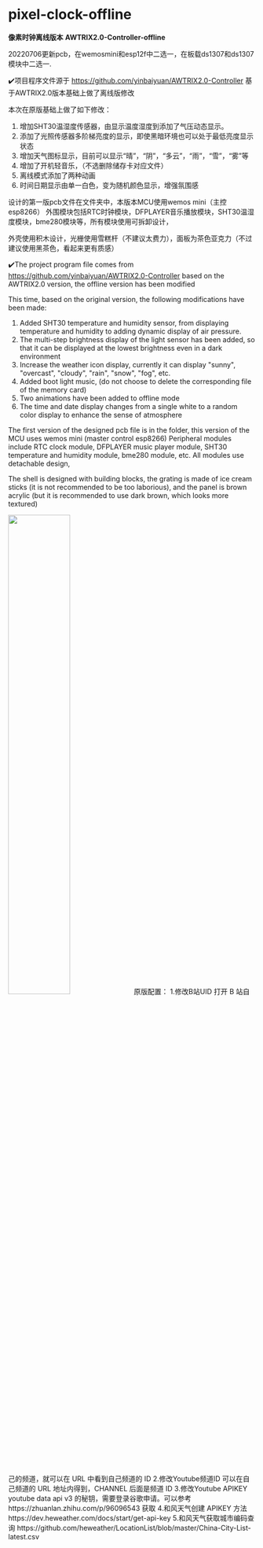 # pixel-clock-offline

<b>像素时钟离线版本</b>
<b>AWTRIX2.0-Controller-offline</b>

20220706更新pcb，在wemosmini和esp12f中二选一，在板载ds1307和ds1307模块中二选一.

✔️项目程序文件源于 https://github.com/yinbaiyuan/AWTRIX2.0-Controller 基于AWTRIX2.0版本基础上做了离线版修改

本次在原版基础上做了如下修改：
1. 增加SHT30温湿度传感器，由显示温度湿度到添加了气压动态显示。
2. 添加了光照传感器多阶梯亮度的显示，即使黑暗环境也可以处于最低亮度显示状态
3. 增加天气图标显示，目前可以显示“晴”，“阴”，“多云”，“雨”，“雪”，“雾”等
4. 增加了开机轻音乐，（不选删除储存卡对应文件）
5. 离线模式添加了两种动画
6. 时间日期显示由单一白色，变为随机颜色显示，增强氛围感

设计的第一版pcb文件在文件夹中，本版本MCU使用wemos mini（主控esp8266）
外围模块包括RTC时钟模块，DFPLAYER音乐播放模块，SHT30温湿度模块，bme280模块等，所有模块使用可拆卸设计，

外壳使用积木设计，光栅使用雪糕杆（不建议太费力），面板为茶色亚克力（不过建议使用黑茶色，看起来更有质感）

✔️The project program file comes from https://github.com/yinbaiyuan/AWTRIX2.0-Controller based on the AWTRIX2.0 version, the offline version has been modified

This time, based on the original version, the following modifications have been made:
1. Added SHT30 temperature and humidity sensor, from displaying temperature and humidity to adding dynamic display of air pressure.
2. The multi-step brightness display of the light sensor has been added, so that it can be displayed at the lowest brightness even in a dark environment
3. Increase the weather icon display, currently it can display "sunny", "overcast", "cloudy", "rain", "snow", "fog", etc.
4. Added boot light music, (do not choose to delete the corresponding file of the memory card)
5. Two animations have been added to offline mode
6. The time and date display changes from a single white to a random color display to enhance the sense of atmosphere

The first version of the designed pcb file is in the folder, this version of the MCU uses wemos mini (master control esp8266)
Peripheral modules include RTC clock module, DFPLAYER music player module, SHT30 temperature and humidity module, bme280 module, etc. All modules use detachable design,

The shell is designed with building blocks, the grating is made of ice cream sticks (it is not recommended to be too laborious), and the panel is brown acrylic (but it is recommended to use dark brown, which looks more textured)

<img src="https://github.com/illusionscitech/pixel-clock-offline/blob/main/%E6%AD%A3%E9%9D%A2.jpg" width=50% height=50%>
原版配置：
1.修改B站UID
打开 B 站自己的频道，就可以在 URL 中看到自己频道的 ID
2.修改Youtube频道ID
可以在自己频道的 URL 地址内得到，CHANNEL 后面是频道 ID
3.修改Youtube APIKEY
youtube data api v3 的秘钥，需要登录谷歌申请。可以参考 https://zhuanlan.zhihu.com/p/96096543 获取
4.和风天气创建 APIKEY 方法
https://dev.heweather.com/docs/start/get-api-key
5.和风天气获取城市编码查询
https://github.com/heweather/LocationList/blob/master/China-City-List-latest.csv


